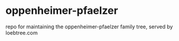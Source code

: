 # oppenheimer-pfaelzer
repo for maintaining the oppenheimer-pfaelzer family tree, served by loebtree.com 
